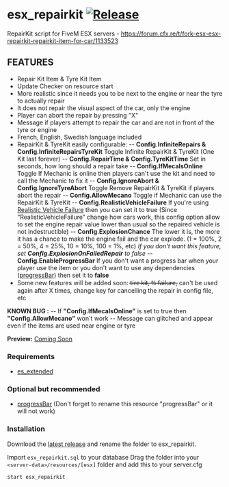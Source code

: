 # esx_repairkit [![Release](https://img.shields.io/badge/Release-V%203.0-blue)](https://github.com/clementinise/esx_repairkit/releases/latest)

RepairKit script for FiveM ESX servers - https://forum.cfx.re/t/fork-esx-esx-repairkit-repairkit-item-for-car/1133523

## FEATURES
* Repair Kit Item & Tyre Kit Item
* Update Checker on resource start
* More realistic since it needs you to be next to the engine or near the tyre to actually repair
* It does not repair the visual aspect of the car, only the engine
* Player can abort the repair by pressing "X"
* Message if players attempt to repair the car and are not in front of the tyre or engine
* French, English, Swedish language included
* RepairKit & TyreKit easily configurable: 
-- **Config.InfiniteRepairs & Config.InfiniteRepairsTyreKit** 
Toggle Infinite RepairKit & TyreKit (One Kit last forever)
-- **Config.RepairTime & Config.TyreKitTime**
Set in seconds, how long should a repair take
-- **Config.IfMecaIsOnline** 
Toggle If Mechanic is online then players can't use the kit and need to call the Mechanic to fix it
-- **Config.IgnoreAbort & Config.IgnoreTyreAbort** 
Toggle Remove RepairKit & TyreKit if players abort the repair
-- **Config.AllowMecano** 
Toggle if Mechanic can use the RepairKit & TyreKit
-- **Config.RealisticVehicleFailure**
 If you're using [Realistic Vehicle Failure](https://forum.cfx.re/t/release-realistic-vehicle-failure/57801) then you can set it to true (Since “RealisticVehicleFailure” change how cars work, this config option allow to set the engine repair value lower than usual so the repaired vehicle is not indestructible)
-- **Config.ExplosionChance**
The lower it is, the more it has a chance to make the engine fail and the car explode. (1 = 100%, 2 = 50%, 4 = 25%, 10 = 10%, 100 = 1%, etc)
*If you don't want this feature, set **Config.ExplosionOnFailedRepair** to false*
-- **Config.EnableProgressBar**
If you don't want a progress bar when your player use the item or you don't want to use any dependencies ([progressBar](https://forum.cfx.re/t/release-progress-bars-1-0-standalone/526287)) then set it to **false**
* Some new features will be added soon:  t̶i̶r̶e̶ ̶k̶i̶t̶,̶ ̶%̶ ̶f̶a̶i̶l̶u̶r̶e̶,  can't be used again after X times, change key for cancelling the repair in config file, etc

**KNOWN BUG :** 
-- If **"Config.IfMecaIsOnline"** is set to true then **"Config.AllowMecano"** won't work
-- Message can glitched and appear even if the items are used near engine or tyre

**Preview:** [Coming Soon]()

### Requirements
* [es_extended](https://github.com/ESX-Org/es_extended)
### Optional but recommended
* [progressBar](https://forum.cfx.re/t/release-progress-bars-1-0-standalone/526287)
(Don't forget to rename this resource "progressBar" or it will not work)

### Installation
Download the [latest release](https://github.com/clementinise/esx_repairkit/releases/latest) and rename the folder to esx_repairkit.

Import `esx_repairkit.sql` to your database
Drag the folder into your `<server-data>/resources/[esx]` folder and add this to your server.cfg
```
start esx_repairkit
```
